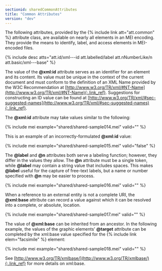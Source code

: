 ```yaml
---
sectionid: sharedCommonAttributes
title: "Common Attributes"
version: "dev"
---
```


The following attributes, provided by the {% include link att="att.common" %} attribute class, are available on nearly all elements in an MEI encoding. They provide the means to identify, label, and access elements in MEI-encoded files.

{% include desc atts="att.id/xml---id att.labelled/label att.nNumberLike/n att.basic/xml---base" %}

The value of the **@xml:id** attribute serves as an identifier for an element and its content. Its value must be unique in the context of the current document and must conform to the definition of an XML Name provided by the W3C Recommendation at [http://www.w3.org/TR/xml/#NT-Name](http://www.w3.org/TR/xml/#NT-Name){:.link_ref}. Suggestions for constructing an ID value can be found at [http://www.w3.org/TR/xml/#sec-suggested-names](http://www.w3.org/TR/xml/#sec-suggested-names){:.link_ref}.

The **@xml:id** attribute may take values similar to the following:

{% include mei example="shared/shared-sample014.mei" valid="" %}

This is an example of an incorrectly-formulated **@xml:id** value:

{% include mei example="shared/shared-sample015.mei" valid="false" %}

The **@label** and **@n** attributes both serve a labeling function; however, they differ in the values they allow. The **@n** attribute must be a single token, while **@label** may contain a string value that includes spaces. This makes **@label** useful for the capture of free-text labels, but a name or number specified with **@n** may be easier to process.

{% include mei example="shared/shared-sample016.mei" valid="" %}

When a reference to an external entity is not a complete URI, the **@xml:base** attribute can record a value against which it can be resolved into a complete, or absolute, location.

{% include mei example="shared/shared-sample017.mei" valid="" %}

The value of **@xml:base** can be inherited from an ancestor. In the following example, the values of the graphic elements' **@target** attribute can be completed by the xml:base value specified for the {% include link elem="facsimile" %} element:

{% include mei example="shared/shared-sample018.mei" valid="" %}

See [http://www.w3.org/TR/xmlbase/](http://www.w3.org/TR/xmlbase/){:.link_ref} for more details on xml:base.
